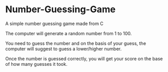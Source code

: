 # Number-Guessing-Game
 A simple number guessing game made from C

The computer will generate a random number from 1 to 100. 

You need to guess the number and on the basis of your guess, the computer will suggest to guess a lower/higher number.

Once the number is guessed correctly, you will get your score on the base of how many guesses it took.